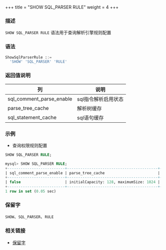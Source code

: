 +++
title = "SHOW SQL_PARSER RULE"
weight = 4
+++

### 描述

`SHOW SQL_PARSER RULE` 语法用于查询解析引擎规则配置

### 语法

```sql
ShowSqlParserRule ::=
  'SHOW' 'SQL_PARSER' 'RULE'
```

### 返回值说明

| 列                        | 说明               |
|---------------------------|-------------------|
| sql_comment_parse_enable  | sql指令解析启用状态 |
| parse_tree_cache          | 解析树缓存         |
| sql_statement_cache       | sql语句缓存        |

### 示例

- 查询权限规则配置

```sql
SHOW SQL_PARSER RULE;
```

```sql
mysql> SHOW SQL_PARSER RULE;
+--------------------------+-----------------------------------------+-------------------------------------------+
| sql_comment_parse_enable | parse_tree_cache                        | sql_statement_cache                       |
+--------------------------+-----------------------------------------+-------------------------------------------+
| false                    | initialCapacity: 128, maximumSize: 1024 | initialCapacity: 2000, maximumSize: 65535 |
+--------------------------+-----------------------------------------+-------------------------------------------+
1 row in set (0.05 sec)
```

### 保留字

`SHOW`、`SQL_PARSER`、`RULE`

### 相关链接

- [保留字](/cn/reference/distsql/syntax/reserved-word/)